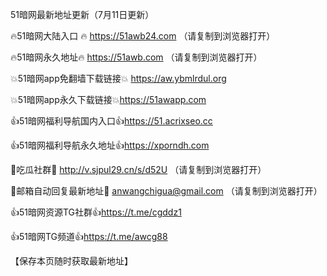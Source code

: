 51暗网最新地址更新（7月11日更新）

🔥51暗网大陆入口 🔥 https://51awb24.com （请复制到浏览器打开）

🔥51暗网永久地址🔥  https://51awb.com （请复制到浏览器打开）

💥51暗网app免翻墙下载链接💥 https://aw.ybmlrdul.org

💥51暗网app永久下载链接💥https://51awapp.com

👍51暗网福利导航国内入口👍https://51.acrixseo.cc

👍51暗网福利导航永久地址👍https://xporndh.com

💋吃瓜社群💋  http://v.sjpul29.cn/s/d52U （请复制到浏览器打开）

💋邮箱自动回复最新地址💋 anwangchigua@gmail.com （请复制到浏览器打开）

👍51暗网资源TG社群👍https://t.me/cgddz1

👍51暗网TG频道👍https://t.me/awcg88

 【保存本页随时获取最新地址】
